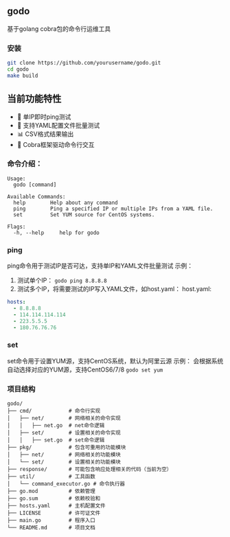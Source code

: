 ## godo
基于golang cobra包的命令行运维工具

### 安装
```bash
git clone https://github.com/yourusername/godo.git
cd godo
make build
```
## 当前功能特性

- 🚀 单IP即时ping测试
- 📁 支持YAML配置文件批量测试
- 📊 CSV格式结果输出
- 🔧 Cobra框架驱动命令行交互

### 命令介绍：
```shell
Usage:
  godo [command]

Available Commands:
  help        Help about any command
  ping        Ping a specified IP or multiple IPs from a YAML file.
  set         Set YUM source for CentOS systems.

Flags:
  -h, --help     help for godo
```

### ping
ping命令用于测试IP是否可达，支持单IP和YAML文件批量测试
示例：
1. 测试单个IP：
`godo ping 8.8.8.8`
2. 测试多个IP，将需要测试的IP写入YAML文件，如host.yaml：
host.yaml:
```yaml
hosts:
  - 8.8.8.8
  - 114.114.114.114
  - 223.5.5.5
  - 180.76.76.76
```

### set
set命令用于设置YUM源，支持CentOS系统，默认为阿里云源
示例：
会根据系统自动选择对应的YUM源，支持CentOS6/7/8
`godo set yum`

### 项目结构
```
godo/
├── cmd/            # 命令行实现
│   ├── net/        # 网络相关的命令实现
│   │   ├── net.go  # net命令逻辑
│   ├── set/        # 设置相关的命令实现
│   │   ├── set.go  # set命令逻辑
├── pkg/            # 包含可重用的功能模块
│   ├── net/        # 网络相关的功能模块
│   └── set/        # 设置相关的功能模块
├── response/       # 可能包含响应处理相关的代码（当前为空）
├── util/           # 工具函数
│   └── command_executor.go # 命令执行器
├── go.mod          # 依赖管理
├── go.sum          # 依赖校验和
├── hosts.yaml      # 主机配置文件
├── LICENSE         # 许可证文件
├── main.go         # 程序入口
└── README.md       # 项目文档
```
